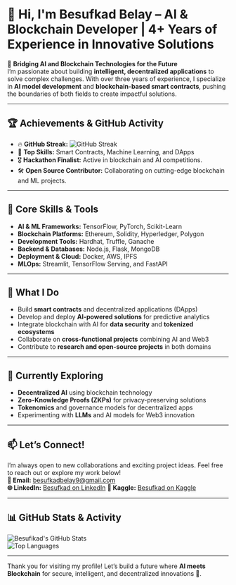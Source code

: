 # 👋 Hi, I'm Besufkad Belay – AI & Blockchain Developer | 4+ Years of Experience in Innovative Solutions  

🔗 **Bridging AI and Blockchain Technologies for the Future**  
I’m passionate about building **intelligent, decentralized applications** to solve complex challenges. With over three years of experience, I specialize in **AI model development** and **blockchain-based smart contracts**, pushing the boundaries of both fields to create impactful solutions.

---

## 🏆 **Achievements & GitHub Activity**  
- 🔥 **GitHub Streak:** ![GitHub Streak](https://github-readme-streak-stats.herokuapp.com/?user=NeuralDevD&theme=dark)  
- 🌟 **Top Skills:** Smart Contracts, Machine Learning, and DApps  
- 🎖️ **Hackathon Finalist:** Active in blockchain and AI competitions.  
- 🛠️ **Open Source Contributor:** Collaborating on cutting-edge blockchain and ML projects.

---

## 🔧 **Core Skills & Tools**  
- **AI & ML Frameworks:** TensorFlow, PyTorch, Scikit-Learn  
- **Blockchain Platforms:** Ethereum, Solidity, Hyperledger, Polygon  
- **Development Tools:** Hardhat, Truffle, Ganache  
- **Backend & Databases:** Node.js, Flask, MongoDB  
- **Deployment & Cloud:** Docker, AWS, IPFS  
- **MLOps:** Streamlit, TensorFlow Serving, and FastAPI  

---

## 🚀 **What I Do**  
- Build **smart contracts** and decentralized applications (DApps)  
- Develop and deploy **AI-powered solutions** for predictive analytics  
- Integrate blockchain with AI for **data security** and **tokenized ecosystems**  
- Collaborate on **cross-functional projects** combining AI and Web3  
- Contribute to **research and open-source projects** in both domains

---

## 🌱 **Currently Exploring**  
- **Decentralized AI** using blockchain technology  
- **Zero-Knowledge Proofs (ZKPs)** for privacy-preserving solutions  
- **Tokenomics** and governance models for decentralized apps  
- Experimenting with **LLMs** and AI models for Web3 innovation  

---

## 📫 **Let’s Connect!**  
I’m always open to new collaborations and exciting project ideas. Feel free to reach out or explore my work below!  
**🔗 Email:** [besufkadbelay9@gmail.com](mailto:besufkadbelay9@gmail.com)  
**🌐 LinkedIn:** [Besufkad  on LinkedIn](https://linkedin.com) 
**🔗 Kaggle:** [Besufkad on Kaggle](https://kaggle.com) 

---

## 📊 **GitHub Stats & Activity**  
![Besufikad's GitHub Stats](https://github-readme-stats.vercel.app/api?username=NeuralDevD&show_icons=true&theme=radical)  
![Top Languages](https://github-readme-stats.vercel.app/api/top-langs/?username=NeuralDevD&layout=compact&theme=radical)  

---

Thank you for visiting my profile! Let’s build a future where **AI meets Blockchain** for secure, intelligent, and decentralized innovations 🚀.
